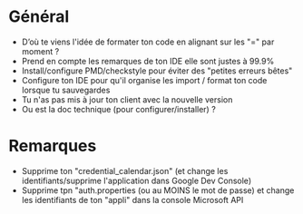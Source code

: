 # Général
- D’où te viens l'idée de formater ton code en alignant sur les "=" par moment ? 
- Prend en compte les remarques de ton IDE elle sont justes à 99.9%
- Install/configure PMD/checkstyle pour éviter des "petites erreurs bêtes"
- Configure ton IDE pour qu'il organise les import / format ton code lorsque tu sauvegardes
- Tu n'as pas mis à jour ton client avec la nouvelle version
- Ou est la doc technique (pour configurer/installer) ?

# Remarques
- Supprime ton "credential_calendar.json" (et change les identifiants/supprime l'application dans Google Dev Console)
- Supprime tpn "auth.properties (ou au MOINS le mot de passe) et change les identifiants de ton "appli" dans la console Microsoft API
